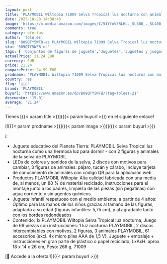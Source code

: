 ```yaml
---
layout: post
title: 'PLAYMOBIL Wiltopia 71009 Selva Tropical luz nocturna con animales de juguete  Luz y sonido  Juguete sostenible para niños mayores de 4 años'
date: 2022-10-28 14:38:43
image: 'https://m.media-amazon.com/images/I/51YfoV3RLHL._SL500_._SL400_.jpg'
comments: true
category: ofertas
author: 'tole.es'
slug: 'B09QTY5WFB-es PLAYMOBIL Wiltopia 71009 Selva Tropical luz nocturna con...'
sku: 'B09QTY5WFB-es'
tags: [ 'Conjuntos de figuras de juguete','Juguetes','Juguetes y juegos','Muñecos y figuras','playmobil','🇪🇸', ]
actualPrice: 21.24 EUR
currency: EUR
price: 21.24
comparePrice: 24.99 EUR
prodname: 'PLAYMOBIL Wiltopia 71009 Selva Tropical luz nocturna con animales de juguete  Luz y sonido  Juguete sostenible para niños mayores de 4 años'
country: 'es'
flag: '🇪🇸'
brand: 'PLAYMOBIL'
buyurl: 'https://www.amazon.es/dp/B09QTY5WFB/?tag=tolees-21'
descuento: '15.01'
average: '21.24'
---
```


Tienes [{{< param title >}}]({{< param buyurl >}}) en el siguiente enlace!

[![{{< param prodname >}}]({{< param image >}})]({{< param buyurl >}})

ℹ️:

- Juguete educativo del Planeta Tierra: PLAYMOBIL Selva Tropical luz nocturna como una hermosa luz para dormir - con 2 figuras y animales de la selva de PLAYMOBIL
- LEDs de colores y sonidos de la selva, 2 discos con motivos para cambiar, 3 figuras de animales: pájaro, tucán y cárabo, Incluye tarjeta de conocimiento de animales con código QR para la aplicación web
- Productos PLAYMOBIL Wiltopia: Alta calidad fabricada con una media de, al menos, un 80 % de material reciclado, instrucciones para el montaje junto a los padres, limpieza de las piezas (sin pegatinas) con agua corriente y sin agentes químicos.
- Juguete infantil respetuoso con el medio ambiente, a partir de 4 años: Óptimo para las manos de los niños gracias al tamaño de las figuras, adaptado a su edad (figuras infantiles: 5,75 cm), y al agradable tacto con los bordes redondeados
- Contenido: 1x PLAYMOBIL Wiltopia Selva Tropical luz nocturna, Juego de 69 piezas con instrucciones: 1 luz nocturna PLAYMOBIL, 2 discos intercambiables con motivos, 2 figuras, 3 animales PLAYMOBIL, 61 accesorios (excl. 4x micro pilas AAA de 1,5 V), Juguete + embalaje + instrucciones en gran parte de plástico o papel reciclado, LxAxH: aprox. 18 x 14 x 26 cm, Peso: 266 g, 71009

[🛒 Accede a la oferta!!]({{< param buyurl >}})

